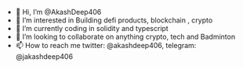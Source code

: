 - 👋 Hi, I’m @AkashDeep406
- 👀 I’m interested in Building defi products, blockchain , crypto
- 🌱 I’m currently coding in solidity and typescript
- 💞️ I’m looking to collaborate on anything crypto, tech and Badminton
- 📫 How to reach me twitter: @akashdeep406, telegram: @jakashdeep406


